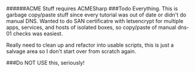 ######ACME Stuff
requires ACMESharp
###Todo
Everything. This is garbage copy/paste stuff since every tutorial was out of date or didn't do manual DNS. Wanted to do SAN certificatre with letsencrypt for multiple apps, services, and hosts of isolated boxes, so copy/paste of manual dns-01 checks was easiest.

Really need to clean up and refactor into usable scripts, this is just a salvage area so I don't start over from scratch again.

###Do NOT USE this, seriously!

